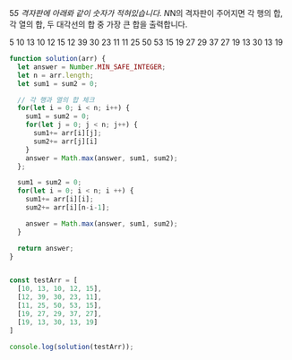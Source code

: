 5*5 격자판에 아래롸 같이 숫자가 적혀있습니다.
N*N의 격자판이 주어지면 각 행의 합, 각 열의 합, 두 대각선의 합 중 가장 큰 합을 출력합니다.


5
10 13 10 12 15 
12 39 30 23 11 
11 25 50 53 15 
19 27 29 37 27 
19 13 30 13 19

```javascript
function solution(arr) {
  let answer = Number.MIN_SAFE_INTEGER;
  let n = arr.length;
  let sum1 = sum2 = 0;

  // 각 행과 열의 합 체크
  for(let i = 0; i < n; i++) {
    sum1 = sum2 = 0;
    for(let j = 0; j < n; j++) {
      sum1+= arr[i][j];
      sum2+= arr[j][i]
    }
    answer = Math.max(answer, sum1, sum2);
  };

  sum1 = sum2 = 0;
  for(let i = 0; i < n; i ++) {
    sum1+= arr[i][i];
    sum2+= arr[i][n-i-1];

    answer = Math.max(answer, sum1, sum2);
  }

  return answer;
}


const testArr = [
  [10, 13, 10, 12, 15],
  [12, 39, 30, 23, 11],
  [11, 25, 50, 53, 15],
  [19, 27, 29, 37, 27],
  [19, 13, 30, 13, 19]
]

console.log(solution(testArr));
```
